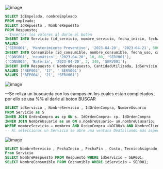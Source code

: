![image](https://github.com/RenzoAr10/DBD-KomaqService/assets/121067321/1eb93670-40b8-4d35-a902-30d46bf98abb)



```sql
SELECT IdEmpelado, nombreEmpleado 
FROM empleado;
SELECT IdRepuesto , NombreRepuesto
FROM Respuesto;
--Insertar los valores al darle al boton
INSERT INTO Servicio (id_servicio, nombre_servicio, fecha_inicio, fecha_fin, costo, cantidad_servicios, subtotal_servicios, tecnico_asignado, id_orden_compra, id_factura) 
VALUES
('SERV001', 'Mantenimiento Preventivo', '2023-04-20', '2023-04-21', 500, 1, 500, 'Hector Rojas', 'OC001', 'FAC001'),
INSERT INTO Consumible (id_consumible, nombre_consumible, fecha_uso, cantidad, costo, id_servicio) VALUES
('CONS001', 'neumático', '2023-04-20', 10, 80, 'SERV001'),
('CONS003', 'Batería', '2023-04-20', 2, 340, 'SERV001');
INSERT INTO Respuesto ( NombreRespuesto, CantidadUtilizada, IdServicio)
VALUES ('REP002', '17', ' SERV001')
VALUES ('REP004', '21', 'SERV001')

```
![image](https://github.com/RenzoAr10/DBD-KomaqService/assets/121067321/92390fd5-0967-4eb8-a3c0-aae638fe608f)


--Se reliza un busqueda con los campos en los cuales estan completados , por ello se usa %% al darle al boton BUSCAR
```sql
SELECT idServicio , NombreServicio , IdOrdenCompra, NombreUsuario
FROM Servicio as S
INNER JOIN OrdenCompra as cp ON s. IdOrdenCompra= cp. IdOrdenCompra
INNER JOIN NombreUsuario as un ON s.nombreUsuario= un.nombreUsusario;
WHERE nombreServicio = nombrex AND OrdenCompra =%OC00x% AND NombreCliente=%nombreclientex%;
-- Al seleccionar un Servicio se abre una ventana Deatallando más aspectos de este, basado en su IdServicio
```
![image](https://github.com/RenzoAr10/DBD-KomaqService/assets/121067321/9ca5e4e3-b9f8-4095-b2a0-44bce271c49d)


```sql
SELECT NombreServicio , FechaIncio , FechaFin , Costo, TecnicoAsignado, EstadoServicio , NombreConsumible, NombreRespuesto
From Servicio
SELECT NombreRespuesto FROM Respuesto WHERE idServicio = SER001;
SELECT NombreConsumible FROM Cosnumible WHERE idServicio = SER001; 
```
